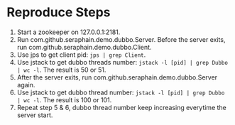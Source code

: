 # Reproduce Steps

1. Start a zookeeper on 127.0.0.1:2181.
2. Run com.github.seraphain.demo.dubbo.Server. Before the server exits, run com.github.seraphain.demo.dubbo.Client.
3. Use jps to get client pid: `jps | grep Client`.
4. Use jstack to get dubbo threads number: `jstack -l [pid] | grep Dubbo | wc -l`. The result is 50 or 51.
5. After the server exits, run com.github.seraphain.demo.dubbo.Server again.
6. Use jstack to get dubbo thread number: `jstack -l [pid] | grep Dubbo | wc -l`. The result is 100 or 101.
7. Repeat step 5 & 6, dubbo thread number keep increasing everytime the server start.

